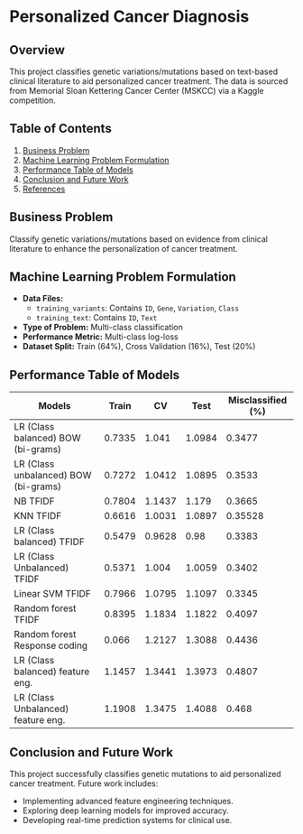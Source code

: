 # Personalized Cancer Diagnosis

## Overview
This project classifies genetic variations/mutations based on text-based clinical literature to aid personalized cancer treatment. The data is sourced from Memorial Sloan Kettering Cancer Center (MSKCC) via a Kaggle competition.

## Table of Contents
1. [Business Problem](#business-problem)
2. [Machine Learning Problem Formulation](#machine-learning-problem-formulation)
3. [Performance Table of Models](#performance-table-of-models)
4. [Conclusion and Future Work](#conclusion-and-future-work)
5. [References](#references)

## Business Problem
Classify genetic variations/mutations based on evidence from clinical literature to enhance the personalization of cancer treatment.

## Machine Learning Problem Formulation
- **Data Files:**
  - `training_variants`: Contains `ID`, `Gene`, `Variation`, `Class`
  - `training_text`: Contains `ID`, `Text`
- **Type of Problem:** Multi-class classification
- **Performance Metric:** Multi-class log-loss
- **Dataset Split:** Train (64%), Cross Validation (16%), Test (20%)

## Performance Table of Models

| Models                               | Train   | CV      | Test    | Misclassified (%) |
|--------------------------------------|---------|---------|---------|-------------------|
| LR (Class balanced) BOW (bi-grams)   | 0.7335  | 1.041   | 1.0984  | 0.3477            |
| LR (Class unbalanced) BOW (bi-grams) | 0.7272  | 1.0412  | 1.0895  | 0.3533            |
| NB TFIDF                             | 0.7804  | 1.1437  | 1.179   | 0.3665            |
| KNN TFIDF                            | 0.6616  | 1.0031  | 1.0897  | 0.35528           |
| LR (Class balanced) TFIDF            | 0.5479  | 0.9628  | 0.98    | 0.3383            |
| LR (Class Unbalanced) TFIDF          | 0.5371  | 1.004   | 1.0059  | 0.3402            |
| Linear SVM TFIDF                     | 0.7966  | 1.0795  | 1.1097  | 0.3345            |
| Random forest TFIDF                  | 0.8395  | 1.1834  | 1.1822  | 0.4097            |
| Random forest Response coding        | 0.066   | 1.2127  | 1.3088  | 0.4436            |
| LR (Class balanced) feature eng.     | 1.1457  | 1.3441  | 1.3973  | 0.4807            |
| LR (Class Unbalanced) feature eng.   | 1.1908  | 1.3475  | 1.4088  | 0.468             |

## Conclusion and Future Work
This project successfully classifies genetic mutations to aid personalized cancer treatment. Future work includes:
- Implementing advanced feature engineering techniques.
- Exploring deep learning models for improved accuracy.
- Developing real-time prediction systems for clinical use.
